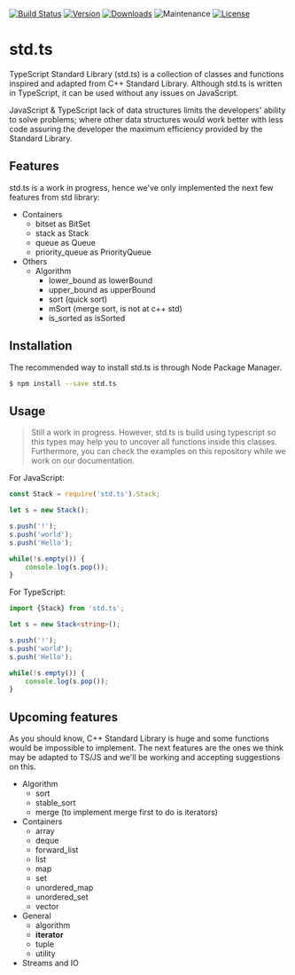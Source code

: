 [![Build Status][build-image]][build-url]
[![Version][npm-image]][npm-url]
[![Downloads][npm-downloads-image]][npm-url]
![Maintenance][maintain-image]
[![License][license-image]][license-url]

# std.ts
TypeScript Standard Library (std.ts) is a collection of classes and functions
inspired and adapted from C++ Standard Library. Although std.ts is written in
TypeScript, it can be used without any issues on JavaScript.

JavaScript & TypeScript lack of data structures limits the developers' ability
to solve problems; where other data structures would work better with less code
assuring the developer the maximum efficiency provided by the Standard Library.

## Features
std.ts is a work in progress, hence we've only implemented the next few 
features from std library:
- Containers
    - bitset as BitSet
    - stack as Stack
    - queue as Queue
    - priority_queue as PriorityQueue
- Others
    - Algorithm
        - lower_bound as lowerBound
        - upper_bound as upperBound
        - sort (quick sort)
        - mSort (merge sort, is not at c++ std)
        - is_sorted as isSorted

## Installation
The recommended way to install std.ts is through Node Package Manager.

```bash
$ npm install --save std.ts 
```

## Usage
> Still a work in progress. However, std.ts is build using typescript so this 
types may help you to uncover all functions inside this classes.
Furthermore, you can check the examples on this repository while we work on 
our documentation.

For JavaScript:

```javascript
const Stack = require('std.ts').Stack;

let s = new Stack();

s.push('!');
s.push('world');
s.push('Hello');

while(!s.empty()) {
    console.log(s.pop());
}
```

For TypeScript:

```typescript
import {Stack} from 'std.ts';

let s = new Stack<string>();

s.push('!');
s.push('world');
s.push('Hello');

while(!s.empty()) {
    console.log(s.pop());
}
```

## Upcoming features
As you should know, C++ Standard Library is huge and some functions would be 
impossible to implement. The next features are the ones we think may be 
adapted to TS/JS and we'll be working and accepting suggestions on this.
- Algorithm
    - sort
    - stable_sort
    - merge (to implement merge first to do is iterators)
- Containers
    - array
    - deque
    - forward_list
    - list
    - map
    - set
    - unordered_map
    - unordered_set
    - vector
- General
    - algorithm
    - **iterator**
    - tuple
    - utility
- Streams and IO

[npm-image]: https://img.shields.io/npm/v/std.ts.svg
[npm-downloads-image]: https://img.shields.io/npm/dm/std.ts.svg
[npm-url]: https://www.npmjs.com/package/std.ts

[build-image]: https://img.shields.io/travis/tslovers/std.ts.svg
[build-url]: https://travis-ci.org/trslovers/std.ts

[license-image]: https://img.shields.io/github/license/tslovers/std.ts.svg
[license-url]: https://github.com/tslovers/std.ts/blob/master/LICENSE

[maintain-image]: https://img.shields.io/maintenance/yes/2018.svg

